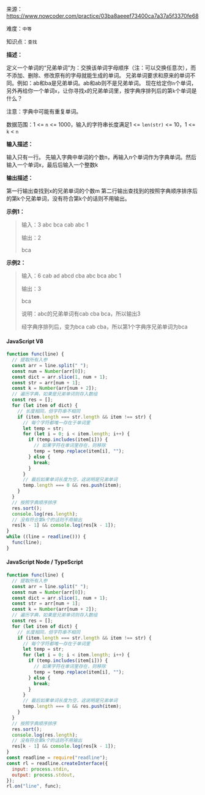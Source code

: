 来源：<https://www.nowcoder.com/practice/03ba8aeeef73400ca7a37a5f3370fe68>

难度：`中等`

知识点：`查找`

**描述：**

定义一个单词的“兄弟单词”为：交换该单词字母顺序（注：可以交换任意次），而不添加、删除、修改原有的字母就能生成的单词。
兄弟单词要求和原来的单词不同。例如：ab和ba是兄弟单词。ab和ab则不是兄弟单词。
现在给定你`n`个单词，另外再给你一个单词`x`，让你寻找`x`的兄弟单词里，按字典序排列后的第`k`个单词是什么？

注意：字典中可能有重复单词。

数据范围：1 <= `n` <= 1000，输入的字符串长度满足1 <= `len(str)` <= 10，1 <= `k` < `n`

**输入描述：**

输入只有一行。 先输入字典中单词的个数n，再输入n个单词作为字典单词。然后输入一个单词x，最后后输入一个整数k

**输出描述：**

第一行输出查找到x的兄弟单词的个数m 第二行输出查找到的按照字典顺序排序后的第k个兄弟单词，没有符合第k个的话则不用输出。

**示例1：**

> 输入：3 abc bca cab abc 1
>
> 输出：2
>
> bca

**示例2：**

> 输入：6 cab ad abcd cba abc bca abc 1
>
> 输出：3
>
> bca
>
> 说明：abc的兄弟单词有cab cba bca，所以输出3
>
> 经字典序排列后，变为bca cab cba，所以第1个字典序兄弟单词为bca

<!-- tabs:start -->

#### **JavaScript V8**

```javascript
function func(line) {
  // 提取所有入参
  const arr = line.split(" ");
  const num = Number(arr[0]);
  const dict = arr.slice(1, num + 1);
  const str = arr[num + 1];
  const k = Number(arr[num + 2]);
  // 遍历字典，如果是兄弟单词则存入数组
  const res = [];
  for (let item of dict) {
    // 长度相同，但字符串不相同
    if (item.length === str.length && item !== str) {
      // 每个字符都唯一存在于单词里
      let temp = str;
      for (let i = 0; i < item.length; i++) {
        if (temp.includes(item[i])) {
          // 如果字符在单词里存在，则移除
          temp = temp.replace(item[i], "");
        } else {
          break;
        }
      }
      // 最后如果单词长度为空，这说明是兄弟单词
      temp.length === 0 && res.push(item);
    }
  }
  // 按照字典顺序排序
  res.sort();
  console.log(res.length);
  // 没有符合第k个的话则不用输出
  res[k - 1] && console.log(res[k - 1]);
}
while ((line = readline())) {
  func(line);
}
```

#### **JavaScript Node / TypeScript**

```javascript
function func(line) {
  // 提取所有入参
  const arr = line.split(" ");
  const num = Number(arr[0]);
  const dict = arr.slice(1, num + 1);
  const str = arr[num + 1];
  const k = Number(arr[num + 2]);
  // 遍历字典，如果是兄弟单词则存入数组
  const res = [];
  for (let item of dict) {
    // 长度相同，但字符串不相同
    if (item.length === str.length && item !== str) {
      // 每个字符都唯一存在于单词里
      let temp = str;
      for (let i = 0; i < item.length; i++) {
        if (temp.includes(item[i])) {
          // 如果字符在单词里存在，则移除
          temp = temp.replace(item[i], "");
        } else {
          break;
        }
      }
      // 最后如果单词长度为空，这说明是兄弟单词
      temp.length === 0 && res.push(item);
    }
  }
  // 按照字典顺序排序
  res.sort();
  console.log(res.length);
  // 没有符合第k个的话则不用输出
  res[k - 1] && console.log(res[k - 1]);
}
const readline = require("readline");
const rl = readline.createInterface({
  input: process.stdin,
  output: process.stdout,
});
rl.on("line", func);
```

<!-- tabs:end -->
